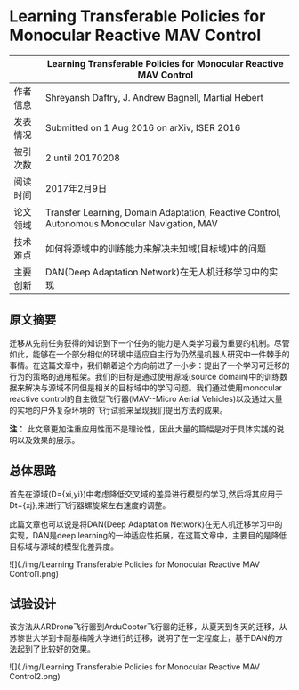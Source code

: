 #  Learning Transferable Policies for Monocular Reactive MAV Control
|               | Learning Transferable Policies for Monocular Reactive MAV Control |
| ------------- | -------------            |
| 作者信息 | Shreyansh Daftry, J. Andrew Bagnell, Martial Hebert  |
| 发表情况 | Submitted on 1 Aug 2016 on arXiv, ISER 2016      |
| 被引次数 | 2 until 20170208             |
| 阅读时间 | 2017年2月9日              |
| 论文领域 | Transfer Learning, Domain Adaptation, Reactive Control, Autonomous Monocular Navigation, MAV |  
| 技术难点 | 如何将源域中的训练能力来解决未知域(目标域)中的问题 |
| 主要创新 | DAN(Deep Adaptation Network)在无人机迁移学习中的实现 |

## 原文摘要
迁移从先前任务获得的知识到下一个任务的能力是人类学习最为重要的机制。尽管如此，能够在一个部分相似的环境中适应自主行为仍然是机器人研究中一件棘手的事情。在这篇文章中，我们朝着这个方向前进了一小步：提出了一个学习可迁移的行为的策略的通用框架。我们的目标是通过使用源域(source domain)中的训练数据来解决与源域不同但是相关的目标域中的学习问题。我们通过使用monocular reactive control的自主微型飞行器(MAV--Micro Aerial Vehicles)以及通过大量的实地的户外复杂环境的飞行试验来呈现我们提出方法的成果。

**注：** 此文章更加注重应用性而不是理论性，因此大量的篇幅是对于具体实践的说明以及效果的展示。

## 总体思路 
首先在源域(D={xi,yi})中考虑降低交叉域的差异进行模型的学习,然后将其应用于Dt={xj},来进行飞行器螺旋桨左右速度的调整。

此篇文章也可以说是将DAN(Deep Adaptation Network)在无人机迁移学习中的实现，DAN是deep learning的一种适应性拓展，在这篇文章中，主要目的是降低目标域与源域的模型化差异度。

![](./img/Learning Transferable Policies for Monocular Reactive MAV Control1.png)

## 试验设计
该方法从ARDrone飞行器到ArduCopter飞行器的迁移，从夏天到冬天的迁移，从苏黎世大学到卡耐基梅隆大学进行的迁移，说明了在一定程度上，基于DAN的方法起到了比较好的效果。

![](./img/Learning Transferable Policies for Monocular Reactive MAV Control2.png)
